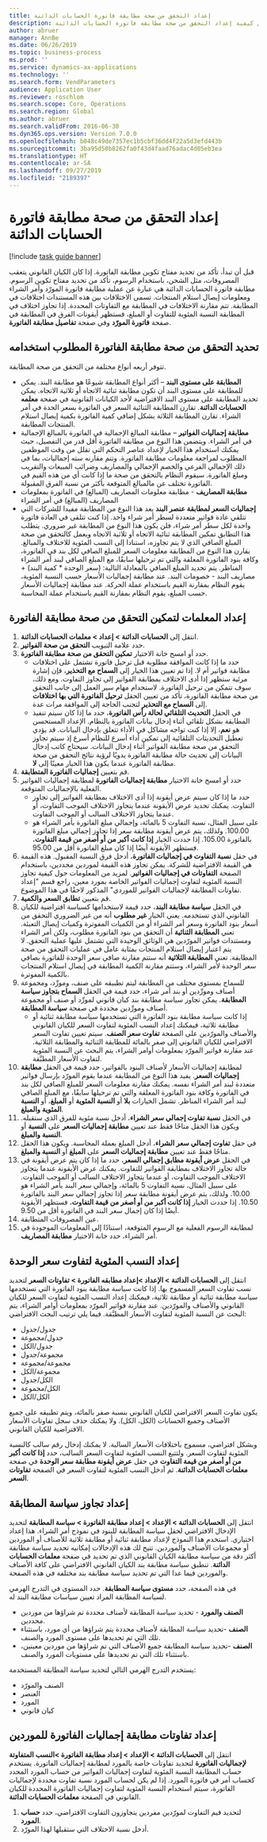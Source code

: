 ```yaml
---
title: إعداد التحقق من صحة مطابقة فاتورة الحسابات الدائنة
description: يوفر هذا الموضوع معلومات حول كيفية إعداد التحقق من صحة مطابقه فاتورة الحسابات الدائنة.
author: abruer
manager: AnnBe
ms.date: 06/26/2019
ms.topic: business-process
ms.prod: ''
ms.service: dynamics-ax-applications
ms.technology: ''
ms.search.form: VendParameters
audience: Application User
ms.reviewer: roschlom
ms.search.scope: Core, Operations
ms.search.region: Global
ms.author: abruer
ms.search.validFrom: 2016-06-30
ms.dyn365.ops.version: Version 7.0.0
ms.openlocfilehash: b048c49de7357ec1b5cbf36dd4f22a5d3efd443b
ms.sourcegitcommit: 3ba95d50b8262fa0f43d4faad76adac4d05eb3ea
ms.translationtype: HT
ms.contentlocale: ar-SA
ms.lasthandoff: 09/27/2019
ms.locfileid: "2189397"
---
```

# <a name="set-up-accounts-payable-invoice-matching-validation"></a>إعداد التحقق من صحة مطابقة فاتورة الحسابات الدائنة

[!include [task guide banner](../../includes/task-guide-banner.md)]

قبل أن تبدأ، تأكد من تحديد مفتاح تكوين مطابقة الفاتورة. إذا كان الكيان القانوني يتعقب المصروفات، مثل الشحن، باستخدام الرسوم، تأكد من تحديد مفتاح تكوين الرسوم.  مطابقة فاتورة الحسابات الدائنة هي عبارة عن عملية مطابقة فاتورة المورّد وأمر الشراء ومعلومات إيصال استلام المنتجات. تسمى الاختلافات بين هذه المستندات اختلافات في المطابقة. تتم مقارنة الاختلافات في المطابقة مع التفاوتات المحددة. إذا تجاوز اختلاف في المطابقة النسبة المئوية للتفاوت أو المبلغ، فستظهر أيقونات الفرق في المطابقة‬ في صفحة **فاتورة المورّد** وفي صفحة **تفاصيل مطابقة الفاتورة**.

## <a name="determine-which-invoice-matching-validation-to-use"></a>تحديد التحقق من صحة مطابقة الفاتورة المطلوب استخدامه
تتوفر أربعه أنواع مختلفة من التحقق من صحة المطابقة. 

- **المطابقة على مستوى البند** – أكثر أنواع المطابقة شيوعًا هو مطابقة البند. يمكن للمطابقة على مستوى البند أن تكون مطابقة ثنائية الاتجاه أو ثلاثية الاتجاه. يمكن تحديد المطابقة على مستوى البند الافتراضية لأحد الكيانات القانونية في صفحة **معلمه الحسابات الدائنة**. تقارن المطابقة الثنائية السعر في الفاتورة بسعر الحدة في أمر الشراء. تقارن المطابقة الثلاثة بشكل إضافي كمية الفاتورة بكمية إيصال استلام المنتجات المطابقة.
- **مطابقة إجماليات الفواتير** – مطابقة المبالغ الإجمالية في الفاتورة بالمبالغ الإجمالية في أمر الشراء. ويتضمن هذا النوع من مطابقة الفاتورة أقل قدر من التفصيل، حيث يمكنك استخدام هذا الخيار لإعداد عناصر التحكم التي تقلل من وقت الموظفين المطلوب لمراجعة معلومات مطابقة الفاتورة. وتتم مقارنه سته إجماليات، بما في ذلك الإجمالي الفرعي والخصم الإجمالي والمصاريف وضرائب المبيعات والتقريب ومبلغ الفاتورة. سيقوم النظام بالتحقق من صحة ما إذا كانت أي من هذه القيم في الفاتورة تختلف عن مالمبالغ المتوقعة بأكثر من نسبة الفرق المقبولة.
- **مطابقة المصاريف** - مطابقة معلومات المصاريف (المبالغ) في الفاتورة بمعلومات المصاريف (المبالغ) في أمر الشراء
- **إجماليات السعر لمطابقة عنصر البند** يعد هذا النوع من المطابقة مفيدا للشركات التي تتلقي عادة فواتير متعددة لسطر أمر شراء واحد. إذا كنت تتلقى في العادة فاتورة واحدة لكل سطر أمر شراء، فلن يكون هذا النوع من المطابقة غير ضروري. يتطلب هذا التطابق تمكين المطابقة ثنائية الاتجاه أو ثلاثية الاتجاه ويعمل كالتحقق من صحة المبلغ الصافي الذي لا يتم تجاوزه، استنادا إلى النسب المئوية للاختلاف والمبالغ.  يقارن هذا النوع من المطابقة معلومات السعر للمبلغ الصافي لكل بند في الفاتورة، وكافة بنود الفاتورة المعلقة والتي تم ترحيلها سابقًا، مع المبلغ الصافي لبند أمر الشراء المناظر. يتم تحديد المبلغ الصافي بالمعادلة التالية: (سعر الوحدة * كمية البند) + مصاريف البند - خصومات البند. عند مطابقة إجماليات الأسعار حسب النسبة المئوية، يقوم النظام بمقارنة القيم باستخدام عملة الحركة. عند مطابقة إجماليات الأسعار حسب المبلغ، يقوم النظام بمقارنة القيم باستخدام عملة المحاسبة.

## <a name="set-up-parameters-to-enable-invoice-matching-validation"></a>إعداد المعلمات لتمكين التحقق من صحة مطابقة الفاتورة‬
1. انتقل إلى **الحسابات الدائنة > إعداد > معلمات الحسابات الدائنة**.
2. حدد علامة التبويب **التحقق من صحة الفواتير**.
3. حدد أو امسح خانة الاختيار **تمكين التحقق من صحة مطابقة الفاتورة‬‬‬**.
    * حدد ما إذا كانت الموافقة مطلوبة قبل ترحيل فاتورة تشتمل على اختلافات مطابقة فواتير أم لا. إذا تم تعيين هذا الخيار إلى **السماح مع التحذير‬**، فإن إشارة مرئية ستظهر إذا أدى الاختلاف بمطابقة الفواتير إلى تجاوز التفاوت. ومع ذلك، سوف تتمكن من ترحيل الفاتورة. لاستخدام مهام سير العمل إلى جانب التحقق من صحة مطابقة الفاتورة، تأكد من تعيين الحقل **ترحيل الفاتورة التي بها اختلافات** إلى **السماح مع التحذير‬** لتجنب الحاجة إلى الموافقة مرات عدة.  
    * في الحقل **التحديث التلقائي لحالة رأس الفاتورة‬**، حدد ما إذا كان سيتم تنفيذ المطابقة بشكل تلقائي أثناء إدخال بيانات الفاتورة بالنظام. الإعداد المستحسن هو **نعم**، إلا إذا كنت تواجه مشاكل في الأداء تتعلق بإدخال البيانات. قد يؤدي تعطيل التحديثات التلقائية إلى تمكين أداء أسرع للنظام أسرع إذ سيتم تجاوز التحقق من صحة مطابقة الفواتير أثناء إدخال البيانات. سيحتاج كاتب إدخال البيانات إلى تحديث حالة مطابقة الفاتورة يدويًا لرؤية نتائج التحقق من صحة مطابقة الفاتورة عندما يكون هذا الخيار معينًا إلى **لا**.  
4. قم بتعيين **إجماليات الفاتورة المتطابقة**.
5. حدد أو امسح خانة الاختيار **مطابقة إجماليات الفاتورة‬‬‬‬** لمطابقة إجماليات الفواتير الفعلية بالإجماليات المتوقعة.
    * حدد ما إذا كان سيتم عرض أيقونة إذا أدى الاختلاف بمطابقة الفواتير إلى تجاوز التفاوت. يمكنك تحديد عرض الأيقونة عندما يتجاوز الاختلاف الموجب التفاوت، أو عندما يتجاوز الاختلاف السالب أو الموجب التفاوت.  
    * على سبيل المثال، نسبة التفاوت 5 بالمائة، وإجمالي مبلغ الفاتورة بأمر الشراء هو 100.00. ولذلك، يتم عرض أيقونة مطابقة سعر إذا تجاوز إجمالي مبلغ الفاتورة بالفاتورة 105.00. إذا حددت الخيار **إذا كانت أكبر من أو أصغر من قيمة التفاوت‬**، فستظهر الأيقونة أيضًا إذا كان مبلغ الفاتورة أقل من 95.00.  
6. في حقل **نسبة التفاوت في إجماليات الفاتورة**، أدخل فرق النسبة المقبول. هذه القيمة هي القيمة الافتراضية للشركة. يمكن تجاوز هذه القيمة لموردين محددين، باستخدام الصفحة **التفاوتات في إجماليات الفواتير**. لمزيد من المعلومات حول كيفية تجاوز النسبة المئوية لتفاوت إجماليات الفواتير الخاصة بمورد معين، راجع قسم "إعداد تفاوتات المطابقة لإجماليات الفواتير للموردي" المذكور لاحقًا في هذا الموضوع.
7. قم بتعيين **تطابق السعر والكمية**.
8. في الحقل **سياسة مطابقة البند**، حدد قيمة لاستخدامها كسياسة افتراضية للكيان القانوني الذي تستخدمه. يعني الخيار **غير مطلوب** أنه من غير الضروري التحقق من أسعار بنود الفاتورة وسعر أمر الشراء أو من الكميات المفوترة وكميات إيصال التعبئة. تعني **المطابقة الثنائية** أن التحقق من بنود الفاتورة مطلوب، ولكن أمر الشراء ومستندات فواتير المورّدين هي الوثائق الوحيدة التي تشتمل عليها عملية التحقق. لا يتم اعتبار إيصال استلام المنتجات بمثابة عامل في عمليات التحقق من صحة المطابقة. تعني **المطابقة الثلاثية** أنه ستتم مقارنة صافي سعر الوحدة للفاتورة بصافي سعر الوحدة لأمر الشراء، وستتم مقارنة الكمية المطابقة في إيصال استلام المنتجات بالكمية المفوترة.
9. للسماح بمستوى مختلف من المطابقة ليتم تطبيقه على صنف، ومورِّد، ومجموعة أصناف ومورِّدين أو بند أمر شراء، حدد قيمة في الحقل **السماح بتجاوز سياسة المطابقة‬**. يمكن تجاوز سياسة مطابقة بند كيان قانوني لمورِّد أو صنف أو مجموعة أصناف ومورِّدين محددة في صفحة **سياسة المطابقة**.
    * إذا كانت سياسة مطابقة بنود الفاتورة التي تستخدمها سياسة مطابقة ثنائية أو مطابقة ثلاثية، فيمكنك إعداد النسب المئوية لتفاوت السعر للكيان القانوني والأصناف والمورّدين على الصفحة **تفاوت سعر الصنف**. سيتم تعيين تفاوت السعر الافتراضي للكيان القانوني إلى صفر بالمائة للمطابقة الثنائية والمطابقة الثلاثية. عند مقارنة فواتير المورّد بمعلومات أوامر الشراء، يتم البحث عن النسبة المئوية لتفاوت الأسعار المطبَّقة.   
10. لمطابقة إجماليات الأسعار لأصناف البنود بالفواتير، حدد قيمة في الحقل **مطابقة إجماليات السعر‬**. يفيد هذا النوع من المطابقة عندما يقوم المورّد بإرسال فواتير متعددة لبند أمر الشراء نفسه. يمكنك مقارنة معلومات السعر للمبلغ الصافي لكل بند في الفاتورة وكافة بنود الفاتورة المعلقة والتي تم ترحيلها سابقًا، مع المبلغ الصافي لبند أمر الشراء المناظر.  تشمل الخيارات **بلا** أو **النسبة المئوية** أو **المبلغ**، أو **النسبة المئوية والمبلغ**.
11. في الحقل **‏‫نسبة تفاوت إجمالي سعر الشراء‬**، أدخل نسبة مئوية للفرق الذي ستقبله. ويكون هذا الحقل متاحًا فقط عند تعيين **مطابقة إجماليات السعر‬** على **النسبة** أو **النسبة والمبلغ**.
12. في حقل **تفاوت إجمالي سعر الشراء‬**، أدخل المبلغ بعملة المحاسبة. ويكون هذا الحقل متاحًا فقط عند تعيين **مطابقة إجماليات السعر‬** على **المبلغ** أو **النسبة والمبلغ**.
13. في الحقل **عرض أيقونة مطابق إجمالي السعر‬**، حدد ما إذا كان يتم عرض أيقونة في حالة تجاوز الاختلاف بمطابقة الفواتير للتفاوت. يمكنك عرض الأيقونة عندما يتجاوز الاختلاف الموجب التفاوت، أو عندما يتجاوز الاختلاف السالب أو الموجب التفاوت.
على سبيل المثال، نسبة التفاوت 5 بالمائة، وإجمالي سعر البند بأمر الشراء هو 10.00. ولذلك، يتم عرض أيقونة مطابقة سعر إذا تجاوز إجمالي سعر البند بالفاتورة 10.50. إذا حددت الخيار **إذا كانت أكبر من أو أصغر من قيمة التفاوت‬**، فستظهر الأيقونة أيضًا إذا كان إجمال سعر البند في الفاتورة أقل من 9.50.
13. عين المصروفات المتطابقة.
14. لمطابقة الرسوم الفعلية مع الرسوم المتوقعة، استنادًا إلى المعلومات الموجودة في أمر الشراء، حدد خانة الاختيار **مطابقة المصاريف‬**.

## <a name="set-up-unit-price-tolerance-percentages"></a>إعداد النسب المئوية لتفاوت سعر الوحدة
انتقل إلى **الحسابات الدائنة > الإعداد >إعداد مطابقه الفاتورة > تفاوتات السعر** لتحديد نسب تفاوت السعر المسموح بها. إذا كانت سياسة مطابقة بنود الفاتورة التي تستخدمها سياسة مطابقة ثنائية أو مطابقة ثلاثية، فيمكنك إعداد النسب المئوية لتفاوت السعر للكيان القانوني والأصناف والمورّدين. عند مقارنة فواتير المورّد بمعلومات أوامر الشراء، يتم البحث عن النسبة المئوية لتفاوت الأسعار المطبَّقة. فيما يلي ترتيب البحث الافتراضي:
* جدول/جدول
* جدول/مجموعة
* جدول/الكل
* مجموعة/جدول
* مجموعة/مجموعة
* مجموعة/الكل
* الكل/جدول
* الكل/مجموعة
* الكل/الكل

يكون تفاوت السعر الافتراضي للكيان القانوني بنسبة صفر بالمائة، ويتم تطبيقه على جميع الأصناف وجميع الحسابات (الكل، الكل). ولا يمكنك حذف سجل تفاوتات الأسعار الافتراضية للكيان القانوني.

وبشكل افتراضي، مسموح باختلافات الأسعار السالبة. لا يمكنك إدخال رقم سالب كالنسبة المئوية لتفاوت السعر. ولتتبع النسب المئوية لتفاوت السعر السالب، حدد **إذا كانت أكبر من أو أصغر من قيمة التفاوت** في حقل **عرض أيقونة مطابقة سعر الوحدة** في صفحة **معلمات الحسابات الدائنة**. ثم أدخل النسب المئوية لتفاوت السعر في الصفحة **تفاوتات السعر**.

## <a name="set-up-matching-policy-override"></a>إعداد تجاوز سياسة المطابقة

انتقل إلى **الحسابات الدائنة > الإعداد > إعداد مطابقة الفاتورة > سياسة المطابقة** لتحديد الإدخال الافتراضي لحقل سياسة المطابقة للبنود في نموذج أمر الشراء. هذا إعداد اختياري. استخدم هذا النموذج لإعداد مطابقة ثنائية أو مطابقة ثلاثية للأصناف أو الموردين أو مجموعات الأصناف والموردين. تتيح لك هذه الإدخالات إمكانيه تحديد سياسة مطابقة أكثر دقة من سياسة مطابقة الكيان القانوني الذي تم تحديد في صفحة **معلمات الحسابات الدائنة**. تنطبق سياسة مطابقة بند الكيان القانوني الافتراضي على كافة الأصناف والموردين فيما عدا التي تم تحديد سياسة مطابقة بند مختلفة في هذه الصفحة.

في هذه الصفحة، حدد **مستوى سياسة المطابقة**. حدد المستوى في التدرج الهرمي لسياسة المطابقة المراد تعيين سياسات مطابقة البند له.

- **الصنف والمورد** - تحديد سياسة المطابقة لأصناف محددة تم شراؤها من موردين محددين.
- **الصنف** -تحديد سياسة المطابقة لأصناف محددة يتم شراؤها من أي مورد، باستثناء تلك التي تم تحديدها على مستوى المورد والصنف.
- **الصنف** -تحديد سياسة المطابقة جميع الأصناف التي تم شراؤها من موردين معينين، باستثناء تلك التي تم تحديدها على مستويات المورد والصنف.
  
يستخدم التدرج الهرمي التالي لتحديد سياسة المطابقة المستخدمة:
  *  الصنف والمورّد
  *  العنصر
  *  المورد
  *  كيان قانوني
  
## <a name="set-up-invoice-totals-matching-tolerance-for-vendors"></a>إعداد تفاوتات مطابقة إجماليات الفاتورة للموردين

انتقل إلى **الحسابات الدائنة > الإعداد > إعداد مطابقة الفاتورة >‏‫النسب المتفاوتة لإجماليات الفاتورة‬** لتحديد تفاوتات خاصة بالمورد لمطابقة إجماليات الفاتورة. يستخدم حساب المطابقة النسبة المئوية لتفاوت إجماليات الفواتير من حساب المورد المحدد كحساب أمر في فاتورة المورد. إذا لم يكن لحساب المورد نسبة تفاوت محددة لإجماليات الفاتورة، سيتم استخدام النسبة المئوية لتفاوت إجماليات الفاتورة المحددة للكيان القانوني في الصفحة **معلمات الحسابات الدائنة**.

1. لتحديد قيم التفاوت لمورّدين مفردين يتجاوزون التفاوت الافتراضي، حدد **حساب المورد**.
2. أدخل نسبة الاختلاف التي ستقبلها لهذا المورّد.
